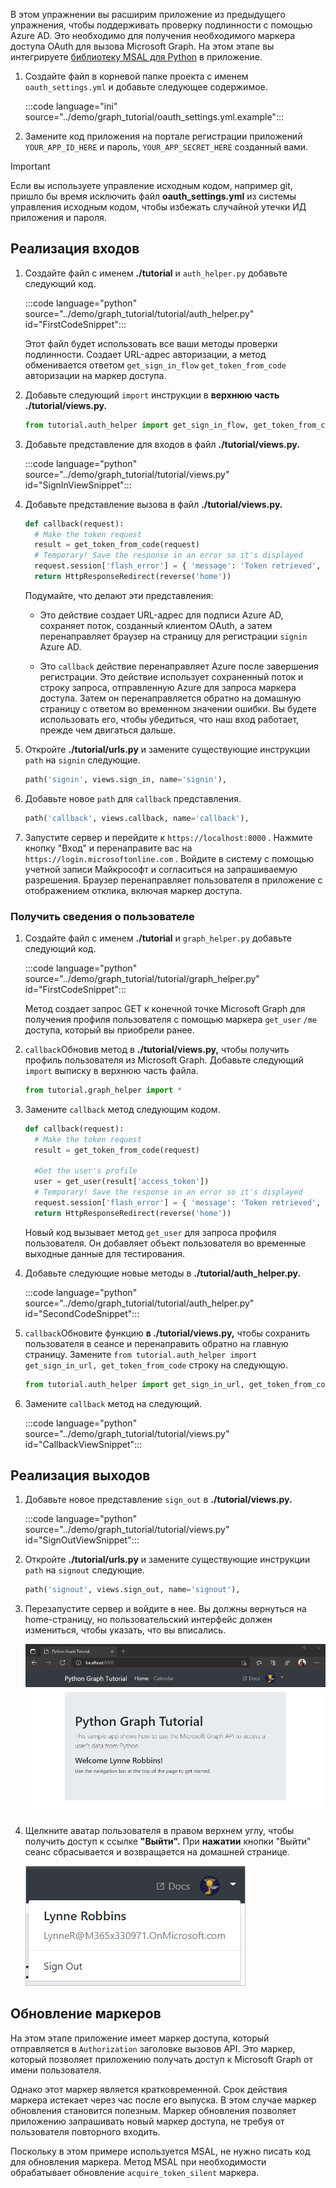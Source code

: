 <!-- markdownlint-disable MD002 MD041 -->

В этом упражнении вы расширим приложение из предыдущего упражнения, чтобы поддерживать проверку подлинности с помощью Azure AD. Это необходимо для получения необходимого маркера доступа OAuth для вызова Microsoft Graph. На этом этапе вы интегрируете [библиотеку MSAL для Python](https://github.com/AzureAD/microsoft-authentication-library-for-python) в приложение.

1. Создайте файл в корневой папке проекта с именем `oauth_settings.yml` и добавьте следующее содержимое.

    :::code language="ini" source="../demo/graph_tutorial/oauth_settings.yml.example":::

1. Замените код приложения на портале регистрации приложений `YOUR_APP_ID_HERE` и пароль, `YOUR_APP_SECRET_HERE` созданный вами.

> [!IMPORTANT]
> Если вы используете управление исходным кодом, например git, пришло бы время исключить файл **oauth_settings.yml** из системы управления исходным кодом, чтобы избежать случайной утечки ИД приложения и пароля.

## <a name="implement-sign-in"></a>Реализация входов

1. Создайте файл с именем **./tutorial** и `auth_helper.py` добавьте следующий код.

    :::code language="python" source="../demo/graph_tutorial/tutorial/auth_helper.py" id="FirstCodeSnippet":::

    Этот файл будет использовать все ваши методы проверки подлинности. Создает URL-адрес авторизации, а метод обменивается ответом `get_sign_in_flow` `get_token_from_code` авторизации на маркер доступа.

1. Добавьте следующий `import` инструкции в **верхнюю часть ./tutorial/views.py.**

    ```python
    from tutorial.auth_helper import get_sign_in_flow, get_token_from_code
    ```

1. Добавьте представление для входов в файл **./tutorial/views.py.**

    :::code language="python" source="../demo/graph_tutorial/tutorial/views.py" id="SignInViewSnippet":::

1. Добавьте представление вызова в файл **./tutorial/views.py.**

    ```python
    def callback(request):
      # Make the token request
      result = get_token_from_code(request)
      # Temporary! Save the response in an error so it's displayed
      request.session['flash_error'] = { 'message': 'Token retrieved', 'debug': format(result) }
      return HttpResponseRedirect(reverse('home'))
    ```

    Подумайте, что делают эти представления:

    - Это действие создает URL-адрес для подписи Azure AD, сохраняет поток, созданный клиентом OAuth, а затем перенаправляет браузер на страницу для регистрации `signin` Azure AD.

    - Это `callback` действие перенаправляет Azure после завершения регистрации. Это действие использует сохраненный поток и строку запроса, отправленную Azure для запроса маркера доступа. Затем он перенаправляется обратно на домашную страницу с ответом во временном значении ошибки. Вы будете использовать его, чтобы убедиться, что наш вход работает, прежде чем двигаться дальше.

1. Откройте **./tutorial/urls.py** и замените существующие инструкции `path` на `signin` следующие.

    ```python
    path('signin', views.sign_in, name='signin'),
    ```

1. Добавьте новое `path` для `callback` представления.

    ```python
    path('callback', views.callback, name='callback'),
    ```

1. Запустите сервер и перейдите к `https://localhost:8000` . Нажмите кнопку "Вход" и перенаправите вас на `https://login.microsoftonline.com` . Войдите в систему с помощью учетной записи Майкрософт и согласиться на запрашиваемую разрешения. Браузер перенаправляет пользователя в приложение с отображением отклика, включая маркер доступа.

### <a name="get-user-details"></a>Получить сведения о пользователе

1. Создайте файл с именем **./tutorial** и `graph_helper.py` добавьте следующий код.

    :::code language="python" source="../demo/graph_tutorial/tutorial/graph_helper.py" id="FirstCodeSnippet":::

    Метод создает запрос GET к конечной точке Microsoft Graph для получения профиля пользователя с помощью маркера `get_user` `/me` доступа, который вы приобрели ранее.

1. `callback`Обновив метод в **./tutorial/views.py,** чтобы получить профиль пользователя из Microsoft Graph. Добавьте следующий `import` выписку в верхнюю часть файла.

    ```python
    from tutorial.graph_helper import *
    ```

1. Замените `callback` метод следующим кодом.

    ```python
    def callback(request):
      # Make the token request
      result = get_token_from_code(request)

      #Get the user's profile
      user = get_user(result['access_token'])
      # Temporary! Save the response in an error so it's displayed
      request.session['flash_error'] = { 'message': 'Token retrieved', 'debug': 'User: {0}\nToken: {1}'.format(user, result) }
      return HttpResponseRedirect(reverse('home'))
    ```

    Новый код вызывает метод `get_user` для запроса профиля пользователя. Он добавляет объект пользователя во временные выходные данные для тестирования.

1. Добавьте следующие новые методы в **./tutorial/auth_helper.py.**

    :::code language="python" source="../demo/graph_tutorial/tutorial/auth_helper.py" id="SecondCodeSnippet":::

1. `callback`Обновите функцию **в ./tutorial/views.py,** чтобы сохранить пользователя в сеансе и перенаправить обратно на главную страницу. Замените `from tutorial.auth_helper import get_sign_in_url, get_token_from_code` строку на следующую.

    ```python
    from tutorial.auth_helper import get_sign_in_url, get_token_from_code, store_user, remove_user_and_token, get_token
    ```

1. Замените `callback` метод на следующий.

    :::code language="python" source="../demo/graph_tutorial/tutorial/views.py" id="CallbackViewSnippet":::

## <a name="implement-sign-out"></a>Реализация выходов

1. Добавьте новое представление `sign_out` в **./tutorial/views.py.**

    :::code language="python" source="../demo/graph_tutorial/tutorial/views.py" id="SignOutViewSnippet":::

1. Откройте **./tutorial/urls.py** и замените существующие инструкции `path` на `signout` следующие.

    ```python
    path('signout', views.sign_out, name='signout'),
    ```

1. Перезапустите сервер и войдите в нее. Вы должны вернуться на home-страницу, но пользовательский интерфейс должен измениться, чтобы указать, что вы вписались.

    ![Снимок экрана с домашней страницей после регистрации](./images/add-aad-auth-01.png)

1. Щелкните аватар пользователя в правом верхнем углу, чтобы получить доступ к ссылке **"Выйти".** При **нажатии** кнопки "Выйти" сеанс сбрасывается и возвращается на домашней странице.

    ![Снимок экрана с выпадающим меню со ссылкой "Выйти"](./images/add-aad-auth-02.png)

## <a name="refreshing-tokens"></a>Обновление маркеров

На этом этапе приложение имеет маркер доступа, который отправляется в `Authorization` заголовке вызовов API. Это маркер, который позволяет приложению получать доступ к Microsoft Graph от имени пользователя.

Однако этот маркер является кратковременной. Срок действия маркера истекает через час после его выпуска. В этом случае маркер обновления становится полезным. Маркер обновления позволяет приложению запрашивать новый маркер доступа, не требуя от пользователя повторного входить.

Поскольку в этом примере используется MSAL, не нужно писать код для обновления маркера. Метод MSAL при необходимости обрабатывает обновление `acquire_token_silent` маркера.
